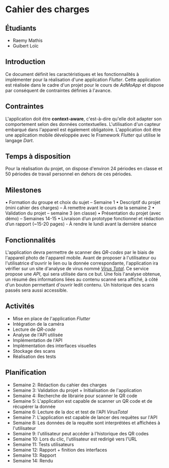 # Cahier des charges

## Étudiants
- Raemy Mathis
- Guibert Loïc

## Introduction
Ce document définit les caractéristiques et les fonctionnalités à implémenter pour la réalisation d'une application *Flutter*. Cette application est réalisée dans le cadre d'un projet pour le cours de *AdMoApp* et dispose par conséquent de contraintes définies à l'avance.

## Contraintes
L'application doit être **context-aware**, c'est-à-dire qu'elle doit adapter son comportement selon des données contextuelles. L'utilisation d'un capteur embarqué dans l'appareil est également obligatoire. L'application doit être une application mobile développée avec le Framework *Flutter* qui utilise le langage *Dart*.

## Temps à disposition
Pour la réalisation du projet, on dispose d'environ 24 périodes en classe et 50 périodes de travail personnel en dehors de ces périodes.

## Milestones
• Formation du groupe et choix du sujet – Semaine 1
• Descriptif du projet (mini cahier des charges) – À remettre avant le cours de la semaine 2
• Validation du projet – semaine 3 (en classe)
• Présentation du projet (avec démo) – Semaines 14-15
• Livraison d’un prototype fonctionnel et rédaction d’un rapport (~15-20 pages) - À rendre le lundi avant la dernière séance

## Fonctionnalités
L'application devra permettre de scanner des *QR-codes* par le biais de l'appareil photo de l'appareil mobile. Avant de proposer à l'utilisateur ou l'utilisatrice d'ouvrir le lien ou la donnée correspondante, l'application ira vérifier sur un site d'analyse de virus nommé [*Virus Total*](https://www.virustotal.com/). Ce service propose une *API*, qui sera utilisée dans ce but. Une fois l'analyse obtenue, un résumé des informations liées au contenu scanné sera affiché, à côté d'un bouton permettant d'ouvrir ledit contenu. Un historique des scans passés sera aussi accessible.

## Activités
- Mise en place de l'application *Flutter*
- Intégration de la caméra
- Lecture de *QR-code*
- Analyse de l'API utilisée
- Implémentation de l'API
- Implémentation des interfaces visuelles
- Stockage des scans
- Réalisation des tests

## Planification
- Semaine 2: Rédaction du cahier des charges
- Semaine 3: Validation du projet + Initialisation de l'application
- Semaine 4: Recherche de librairie pour scanner le QR code
- Semaine 5: L'application est capable de scanner un QR code et de récupérer la donnée
- Semaine 6: Lecture de la doc et test de l'API *VirusTotal*
- Semaine 7: L'application est capable de lancer des requêtes sur l'API
- Semaine 8: Les données de la requête sont interprétées et affichées à l'utilisateur
- Semaine 9: l'utilisateur peut accéder à l'historique des QR codes
- Semaine 10: Lors du clic, l'utilisateur est redirigé vers l'URL
- Semaine 11: Tests utilisateurs
- Semaine 12: Rapport + finition des interfaces
- Semaine 13: Rapport
- Semaine 14: Rendu
